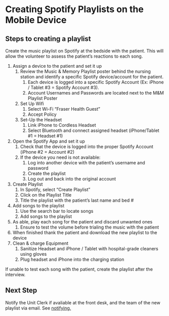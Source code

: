 # Creating Spotify Playlists on the Mobile Device
## Steps to creating a playlist
Create the music playlist on Spotify at the bedside with the patient. This will allow the volunteer to assess the patient’s reactions to each song.

1.	Assign a device to the patient and set it up
    1. Review the Music & Memory Playlist poster behind the nursing station and identify a specific Spotify device/account for the patient. 
        1. Each device is logged into a specific Spotify Account (Ex: iPhone / Tablet #3 = Spotify Account #3). 
        2.  Account Usernames and Passwords are located next to the M&M Playlist Poster
    2. Set Up Wifi
        1. Select Wi-Fi “Fraser Health Guest”
        2. Accept Policy
    3. Set-Up the Headset
        1. Link iPhone to Cordless Headset
        2. Select Bluetooth and connect assigned headset (iPhone/Tablet #1 = Headset #1)
2.	Open the Spotify App and set it up
    1. Check that the device is logged into the proper Spotify Account (iPhone #2 = Account #2)
    2. If the device you need is not available:
        1. Log into another device with the patient’s username and password
        2. Create the playlist
        3. Log out and back into the original account
3.	Create Playlist
    1. In Spotify, select “Create Playlist”
    2. Click on the Playlist Title
    3. Title the playlist with the patient’s last name and bed #
4.  Add songs to the playlist
    1. Use the search bar to locate songs
    2. Add songs to the playlist
5.	As able, play each song for the patient and discard unwanted ones
    1. Ensure to test the volume before trialing the music with the patient
7.	When finished thank the patient and download the new playlist to the device
8. Clean & charge Equipment
    1. Sanitize Headset and iPhone / Tablet with hospital-grade cleaners using gloves
    2. Plug headset and iPhone into the charging station


If unable to test each song with the patient, create the playlist after the interview.

## Next Step
Notify the Unit Clerk if avaliable at the front desk, and the team of the new playlist via email. See [notifying.](notify.md)